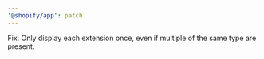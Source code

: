 ```yaml
---
'@shopify/app': patch
---
```


Fix: Only display each extension once, even if multiple of the same type are present.
